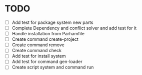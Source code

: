 # TODO

- [ ] Add test for package system new parts
- [ ] Complete Dependency and conflict solver and add test for it
- [ ] Handle installation from Parhamfile
- [ ] Create command create-project
- [ ] Create command remove
- [ ] Create command check
- [ ] Add test for install system
- [ ] Add test for command gen-loader
- [ ] Create script system and command run
